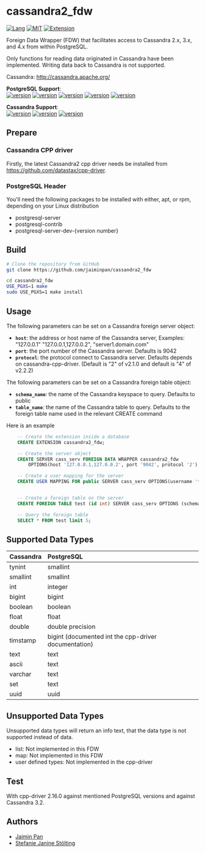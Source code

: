 cassandra2_fdw
==============
[![Lang](https://img.shields.io/badge/Language-C%2FC%2B%2B-green.svg)]()
[![MIT](https://img.shields.io/badge/License-MIT-green.svg)]()
[![Extension](https://img.shields.io/badge/Extension-PostgreSQL-green.svg)]()

Foreign Data Wrapper (FDW) that facilitates access to Cassandra 2.x, 3.x, and 4.x from within PostgreSQL.

Only functions for reading data originated in Cassandra have been implemented. Writing data back to Cassandra is not supported.

Cassandra: http://cassandra.apache.org/

__PostgreSQL Support__:  
[![version](https://img.shields.io/badge/PostgreSQL-11-blue.svg)]()
[![version](https://img.shields.io/badge/PostgreSQL-12-blue.svg)]()
[![version](https://img.shields.io/badge/PostgreSQL-13-blue.svg)]()
[![version](https://img.shields.io/badge/PostgreSQL-14-blue.svg)]()
[![version](https://img.shields.io/badge/PostgreSQL-15-blue.svg)]()

__Cassandra Support__:  
[![version](https://img.shields.io/badge/Cassandra-3.0-blue.svg)]()
[![version](https://img.shields.io/badge/Cassandra-3.1-blue.svg)]()
[![version](https://img.shields.io/badge/Cassandra-4.0-blue.svg)]()

## Prepare

### Cassandra CPP driver

Firstly, the latest Cassandra2 cpp driver needs be installed from https://github.com/datastax/cpp-driver.

### PostgreSQL Header

You'll need the following packages to be installed with either, apt, or rpm, depending on your Linux distribution

- postgresql-server
- postgresql-contrib
- postgresql-server-dev-{version number}

## Build

```bash
# Clone the repository from GitHub
git clone https://github.com/jaiminpan/cassandra2_fdw

cd cassandra2_fdw
USE_PGXS=1 make
sudo USE_PGXS=1 make install 
```

## Usage

The following parameters can be set on a Cassandra foreign server object:

  * **`host`**: the address or host name of the Cassandra server, Examples: "127.0.0.1" "127.0.0.1,127.0.0.2", "server1.domain.com"  
  * **`port`**: the port number of the Cassandra server. Defaults is 9042  
  * **`protocol`**: the protocol connect to Cassandra server. Defaults depends on cassandra-cpp-driver. (Default is "2" of v2.1.0 and default is "4" of v2.2.2)   

The following parameters can be set on a Cassandra foreign table object:

  * **`schema_name`**: the name of the Cassandra keyspace to query. Defaults to public  
  * **`table_name`**: the name of the Cassandra table to query. Defaults to the foreign table name used in the relevant CREATE command  

Here is an example
```sql
	-- Create the extension inside a database
	CREATE EXTENSION cassandra2_fdw;

	-- Create the server object
	CREATE SERVER cass_serv FOREIGN DATA WRAPPER cassandra2_fdw 
		OPTIONS(host '127.0.0.1,127.0.0.2', port '9042', protocol '2');

	-- Create a user mapping for the server
	CREATE USER MAPPING FOR public SERVER cass_serv OPTIONS(username 'test', password 'test');


	-- Create a foreign table on the server
	CREATE FOREIGN TABLE test (id int) SERVER cass_serv OPTIONS (schema_name 'example', table_name 'order');

	-- Query the foreign table
	SELECT * FROM test limit 5;
```

## Supported Data Types

| Cassandra | PostgreSQL                                           |
| --------- | :--------------------------------------------------- |
| tynint    | smallint                                             |
| smallint  | smallint                                             |
| int       | integer                                              |
| bigint    | bigint                                               |
| boolean   | boolean                                              |
| float     | float                                                |
| double    | double precision                                     |
| timstamp  | bigint (documented int the cpp-driver documentation) |
| text      | text                                                 |
| ascii     | text                                                 |
| varchar   | text                                                 |
| set       | text                                                 |
| uuid      | uuid                                                 |

## Unsupported Data Types

Unsupported data types will return an info text, that the data type is not supported instead of data.

- list: Not implemented in this FDW
- map: Not implemented in this FDW
- user defined types: Not implemented in the cpp-driver

## Test

With  cpp-driver 2.16.0 against mentioned PostgreSQL versions and against Cassandra 3.2.

## Authors

- [Jaimin Pan](mailto:jaimin.pan@gmail.com)
- [Stefanie Janine Stölting](mailto:stefanie@ProOpenSoucre.eu)
